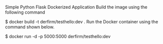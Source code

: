 Simple Python Flask Dockerized Application
Build the image using the following command

$ docker build -t derfirm/testhello:dev  .
Run the Docker container using the command shown below.

$ docker run -d -p 5000:5000 derfirm/testhello:dev
